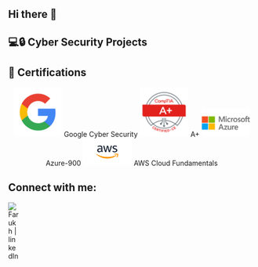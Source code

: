 ## Hi there 👋
<h2>💻🔒 Cyber Security Projects</h2>

<h2>📜 Certifications</h2>
<div style="text-align: center;">
  <img src="https://github.com/FarukhAR/FarukhAR/blob/main/Images/Picture1.png?raw=true" alt="Google Cyber Security" width="100px">
  <span>Google Cyber Security</span>
  <img src="https://github.com/FarukhAR/FarukhAR/blob/main/Images/Picture2.png?raw=true" alt="CompTIA A+" width="100px">
  <span>A+</span>
  <img src="https://github.com/FarukhAR/FarukhAR/blob/main/Images/Picture3.png?raw=true" alt="Azure-900" width="100px">
  <span>Azure-900</span>
  <img src="https://github.com/FarukhAR/FarukhAR/blob/main/Images/Picture4.png?raw=true" alt="AWS Cloud Fundamentals" width="100px">
  <span>AWS Cloud Fundamentals</span>
</div>


<h2> Connect with me: </h2>

<a href="https://www.linkedin.com/in/farukhar" target="_blank">
  <img align = "left" alt = " Farukh | linkedIn "width="22px" src="https://cdn.jsdelivr.net/npm/simple-icons@v3/icons/linkedin.svg"/>
</a>




